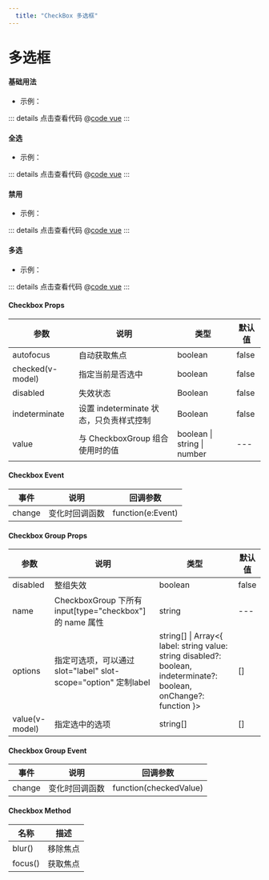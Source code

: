 ```yaml
---
  title: "CheckBox 多选框"
---
```


# 多选框

#### 基础用法

- 示例：

<clientOnly>
  <checkboxDemo1 />
</clientOnly>

::: details 点击查看代码
@[code vue](@components/checkbox/checkboxDemo1.vue)
:::

#### 全选

- 示例：

<clientOnly>
  <checkboxDemo2 />
</clientOnly>

::: details 点击查看代码
@[code vue](@components/checkbox/checkboxDemo2.vue)
:::

#### 禁用

- 示例：

<clientOnly>
  <checkboxDemo3 />
</clientOnly>

::: details 点击查看代码
@[code vue](@components/checkbox/checkboxDemo3.vue)
:::

#### 多选

- 示例：

<clientOnly>
  <checkboxDemo4 />
</clientOnly>

::: details 点击查看代码
@[code vue](@components/checkbox/checkboxDemo4.vue)
:::

#### Checkbox Props 

| 参数 | 说明 | 类型  | 默认值  |
| --- | --- | --- |  --- |
| autofocus | 自动获取焦点 | boolean | false |
| checked(v-model) | 指定当前是否选中 | boolean | false |
| disabled | 失效状态 | Boolean | false |
| indeterminate | 设置 indeterminate 状态，只负责样式控制 | Boolean | false |
| value | 与 CheckboxGroup 组合使用时的值 | boolean \| string \| number | --- |

#### Checkbox Event

| 事件 | 说明 | 回调参数 |
| --- | --- | --- |
| change | 变化时回调函数 | function(e:Event) |

#### Checkbox Group Props 

| 参数 | 说明 | 类型  | 默认值  |
| --- | --- | --- |  --- |
| disabled | 整组失效 | boolean | false |
| name | CheckboxGroup 下所有 input[type="checkbox"] 的 name 属性 | string | --- |
| options | 指定可选项，可以通过 slot="label" slot-scope="option" 定制label | string[] \| Array<{ label: string value: string disabled?: boolean, indeterminate?: boolean, onChange?: function }>	 | [] |
| value(v-model) | 指定选中的选项 | string[] | [] |

#### Checkbox Group Event

| 事件 | 说明 | 回调参数 |
| --- | --- | --- |
| change | 变化时回调函数 | function(checkedValue) |

#### Checkbox Method

| 名称 | 描述 |
| --- | --- |
| blur() | 移除焦点 |
| focus() | 获取焦点 |
